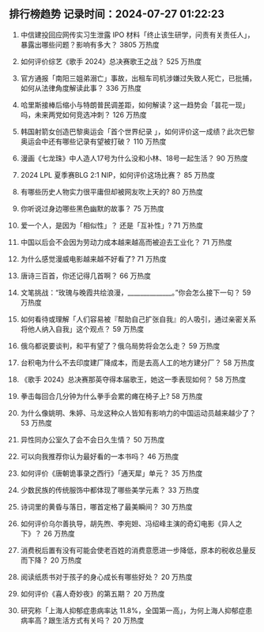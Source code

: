 
## 排行榜趋势 记录时间：2024-07-27 01:22:23
  
  1. 中信建投回应网传实习生泄露 IPO 材料「终止该生研学，问责有关责任人」，暴露出哪些问题？影响有多大？ 3805 万热度
    
  2. 如何评价综艺《歌手 2024》总决赛歌王之战？ 525 万热度
    
  3. 官方通报「南阳三姐弟溺亡」事故，出租车司机涉嫌过失致人死亡，已批捕，如何从法律角度解读此事？ 336 万热度
    
  4. 哈里斯接棒后缩小与特朗普民调差距，如何解读？这一趋势会「昙花一现」吗，未来两党如何竞选冲刺？ 126 万热度
    
  5. 韩国射箭女创造巴黎奥运会「首个世界纪录 」，如何评价这一成绩？此次巴黎奥运会中还有哪些记录有望被打破？ 110 万热度
    
  6. 漫画《七龙珠》中人造人17号为什么没和小林、18号一起生活？ 90 万热度
    
  7. 2024 LPL 夏季赛BLG 2:1 NIP，如何评价这场比赛？ 85 万热度
    
  8. 有哪些历史人物实力很平庸但却被网友吹上天的? 80 万热度
    
  9. 你听说过身边哪些黑色幽默的故事？ 75 万热度
    
  10. 爱一个人，是因为「相似性」？ 还是「互补性」? 71 万热度
    
  11. 中国以后会不会因为劳动力成本越来越高而被迫去工业化？ 71 万热度
    
  12. 为什么感觉漫威电影越来越不好看了? 71 万热度
    
  13. 唐诗三百首，你还记得几首啊？ 66 万热度
    
  14. 文笔挑战：“玫瑰与晚霞共绘浪漫，______________。”你会怎么接下一句？ 59 万热度
    
  15. 如何看待或理解「人们容易被『帮助自己扩张自我』的人吸引，通过亲密关系将他人纳入自我」这个观点？ 59 万热度
    
  16. 俄乌都说要谈判，和平有望了？俄乌局势将会怎么走？ 59 万热度
    
  17. 台积电为什么不去印度建厂降成本，而是去高人工的地方建分厂？ 58 万热度
    
  18. 《歌手 2024》总决赛那英夺得本届歌王，她这一季表现如何？ 58 万热度
    
  19. 拳击每回合几分钟为什么拳手会累的瘫在椅子上? 58 万热度
    
  20. 为什么像姚明、朱婷、马龙这种众人皆知有影响力的中国运动员越来越少了？ 53 万热度
    
  21. 异性同办公室久了会不会日久生情？ 50 万热度
    
  22. 可以向我推荐你认为最好看的一本书吗？ 46 万热度
    
  23. 如何评价《唐朝诡事录之西行》「通天犀」单元？ 35 万热度
    
  24. 少数民族的传统服饰中都体现了哪些美学元素？ 33 万热度
    
  25. 诗词里的黄昏与落日，哪首定格了最美瞬间？ 30 万热度
    
  26. 如何评价乌尔善执导，胡先煦、李宛妲、冯绍峰主演的奇幻电影《异人之下》？ 26 万热度
    
  27. 消费税后置有没有可能会使老百姓的消费意愿进一步降低，原本的税收总量反而下降？ 20 万热度
    
  28. 阅读纸质书对于孩子的身心成长有哪些好处？ 20 万热度
    
  29. 如何评价《喜人奇妙夜》的第五期？ 20 万热度
    
  30. 研究称「上海人抑郁症患病率达 11.8%，全国第一高」，为何上海人抑郁症患病率高？跟生活方式有关吗？ 20 万热度
    